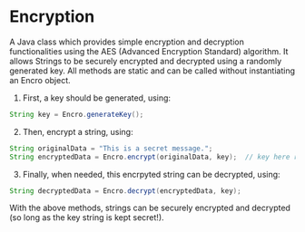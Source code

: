 # Encryption
A Java class which provides simple encryption and decryption functionalities using the AES (Advanced Encryption Standard) algorithm. It allows Strings to be securely encrypted and decrypted using a randomly generated key. All methods are static and can be called without instantiating an Encro object.


1. First, a key should be generated, using:
```java
String key = Encro.generateKey();
```

2. Then, encrypt a string, using:
```java
String originalData = "This is a secret message.";
String encryptedData = Encro.encrypt(originalData, key);  // key here refers to the result of Encro.generateKey().
```

3. Finally, when needed, this encrpyted string can be decrypted, using:
 ```java
String decryptedData = Encro.decrypt(encryptedData, key);
```

With the above methods, strings can be securely encrypted and decrypted (so long as the key string is kept secret!).
